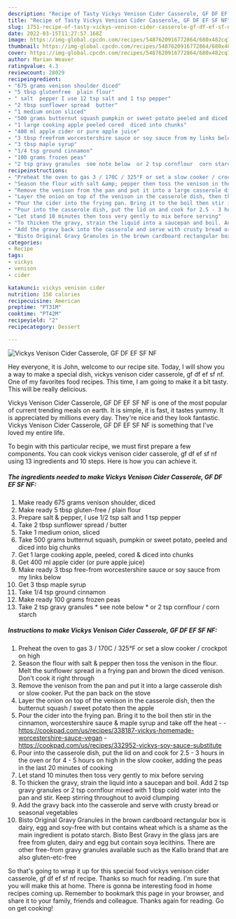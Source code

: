 ```yaml
---
description: "Recipe of Tasty Vickys Venison Cider Casserole, GF DF EF SF NF"
title: "Recipe of Tasty Vickys Venison Cider Casserole, GF DF EF SF NF"
slug: 1751-recipe-of-tasty-vickys-venison-cider-casserole-gf-df-ef-sf-nf
date: 2022-03-15T11:27:57.168Z
image: https://img-global.cpcdn.com/recipes/5487620916772864/680x482cq70/vickys-venison-cider-casserole-gf-df-ef-sf-nf-recipe-main-photo.jpg
thumbnail: https://img-global.cpcdn.com/recipes/5487620916772864/680x482cq70/vickys-venison-cider-casserole-gf-df-ef-sf-nf-recipe-main-photo.jpg
cover: https://img-global.cpcdn.com/recipes/5487620916772864/680x482cq70/vickys-venison-cider-casserole-gf-df-ef-sf-nf-recipe-main-photo.jpg
author: Marian Weaver
ratingvalue: 4.3
reviewcount: 28029
recipeingredient:
- "675 grams venison shoulder diced"
- "5 tbsp glutenfree  plain flour"
- " salt  pepper I use 12 tsp salt and 1 tsp pepper"
- "2 tbsp sunflower spread  butter"
- "1 medium onion sliced"
- "500 grams butternut squash pumpkin or sweet potato peeled and diced into big chunks"
- "1 large cooking apple peeled cored  diced into chunks"
- "400 ml apple cider or pure apple juice"
- "3 tbsp freefrom worcestershire sauce or soy sauce from my links below"
- "3 tbsp maple syrup"
- "1/4 tsp ground cinnamon"
- "100 grams frozen peas"
- "2 tsp gravy granules  see note below  or 2 tsp cornflour  corn starch"
recipeinstructions:
- "Preheat the oven to gas 3 / 170C / 325°F or set a slow cooker / crockpot on high"
- "Season the flour with salt &amp; pepper then toss the venison in the flour. Melt the sunflower spread in a frying pan and brown the diced venison. Don&#39;t cook it right through"
- "Remove the venison from the pan and put it into a large casserole dish or slow cooker. Put the pan back on the stove"
- "Layer the onion on top of the venison in the casserole dish, then the butternut squash / sweet potato then the apple"
- "Pour the cider into the frying pan. Bring it to the boil then stir in the cinnamon, worcestershire sauce &amp; maple syrup and take off the heat  https://cookpad.com/us/recipes/338187-vickys-homemade-worcestershire-sauce-vegan https://cookpad.com/us/recipes/332952-vickys-soy-sauce-substitute"
- "Pour into the casserole dish, put the lid on and cook for 2.5 - 3 hours in the oven or for 4 - 5 hours on high in the slow cooker, adding the peas in the last 20 minutes of cooking"
- "Let stand 10 minutes then toss very gently to mix before serving"
- "To thicken the gravy, strain the liquid into a saucepan and boil. Add 2 tsp gravy granules or 2 tsp cornflour mixed with 1 tbsp cold water into the pan and stir. Keep stirring throughout to avoid clumping"
- "Add the gravy back into the casserole and serve with crusty bread or seasonal vegetables"
- "Bisto Original Gravy Granules in the brown cardboard rectangular box is dairy, egg and soy-free with but contains wheat which is a shame as the main ingredient is potato starch. Bisto Best Gravy in the glass jars are free from gluten, dairy and egg but contain soya lecithins. There are other free-from gravy granules available such as the Kallo brand that are also gluten-etc-free"
categories:
- Recipe
tags:
- vickys
- venison
- cider

katakunci: vickys venison cider 
nutrition: 158 calories
recipecuisine: American
preptime: "PT31M"
cooktime: "PT42M"
recipeyield: "2"
recipecategory: Dessert

---
```



![Vickys Venison Cider Casserole, GF DF EF SF NF](https://img-global.cpcdn.com/recipes/5487620916772864/680x482cq70/vickys-venison-cider-casserole-gf-df-ef-sf-nf-recipe-main-photo.jpg)

Hey everyone, it is John, welcome to our recipe site. Today, I will show you a way to make a special dish, vickys venison cider casserole, gf df ef sf nf. One of my favorites food recipes. This time, I am going to make it a bit tasty. This will be really delicious.

Vickys Venison Cider Casserole, GF DF EF SF NF is one of the most popular of current trending meals on earth. It is simple, it is fast, it tastes yummy. It is appreciated by millions every day. They're nice and they look fantastic. Vickys Venison Cider Casserole, GF DF EF SF NF is something that I've loved my entire life.




To begin with this particular recipe, we must first prepare a few components. You can cook vickys venison cider casserole, gf df ef sf nf using 13 ingredients and 10 steps. Here is how you can achieve it.

<!--inarticleads1-->

##### The ingredients needed to make Vickys Venison Cider Casserole, GF DF EF SF NF:

1. Make ready 675 grams venison shoulder, diced
1. Make ready 5 tbsp gluten-free / plain flour
1. Prepare  salt &amp; pepper, I use 1/2 tsp salt and 1 tsp pepper
1. Take 2 tbsp sunflower spread / butter
1. Take 1 medium onion, sliced
1. Take 500 grams butternut squash, pumpkin or sweet potato, peeled and diced into big chunks
1. Get 1 large cooking apple, peeled, cored &amp; diced into chunks
1. Get 400 ml apple cider (or pure apple juice)
1. Make ready 3 tbsp free-from worcestershire sauce or soy sauce from my links below
1. Get 3 tbsp maple syrup
1. Take 1/4 tsp ground cinnamon
1. Make ready 100 grams frozen peas
1. Take 2 tsp gravy granules * see note below * or 2 tsp cornflour / corn starch




<!--inarticleads2-->

##### Instructions to make Vickys Venison Cider Casserole, GF DF EF SF NF:

1. Preheat the oven to gas 3 / 170C / 325°F or set a slow cooker / crockpot on high
1. Season the flour with salt &amp; pepper then toss the venison in the flour. Melt the sunflower spread in a frying pan and brown the diced venison. Don&#39;t cook it right through
1. Remove the venison from the pan and put it into a large casserole dish or slow cooker. Put the pan back on the stove
1. Layer the onion on top of the venison in the casserole dish, then the butternut squash / sweet potato then the apple
1. Pour the cider into the frying pan. Bring it to the boil then stir in the cinnamon, worcestershire sauce &amp; maple syrup and take off the heat -  - https://cookpad.com/us/recipes/338187-vickys-homemade-worcestershire-sauce-vegan - https://cookpad.com/us/recipes/332952-vickys-soy-sauce-substitute
1. Pour into the casserole dish, put the lid on and cook for 2.5 - 3 hours in the oven or for 4 - 5 hours on high in the slow cooker, adding the peas in the last 20 minutes of cooking
1. Let stand 10 minutes then toss very gently to mix before serving
1. To thicken the gravy, strain the liquid into a saucepan and boil. Add 2 tsp gravy granules or 2 tsp cornflour mixed with 1 tbsp cold water into the pan and stir. Keep stirring throughout to avoid clumping
1. Add the gravy back into the casserole and serve with crusty bread or seasonal vegetables
1. Bisto Original Gravy Granules in the brown cardboard rectangular box is dairy, egg and soy-free with but contains wheat which is a shame as the main ingredient is potato starch. Bisto Best Gravy in the glass jars are free from gluten, dairy and egg but contain soya lecithins. There are other free-from gravy granules available such as the Kallo brand that are also gluten-etc-free




So that's going to wrap it up for this special food vickys venison cider casserole, gf df ef sf nf recipe. Thanks so much for reading. I'm sure that you will make this at home. There is gonna be interesting food in home recipes coming up. Remember to bookmark this page in your browser, and share it to your family, friends and colleague. Thanks again for reading. Go on get cooking!
